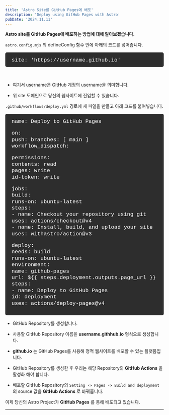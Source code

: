 ```yaml
---
title: 'Astro Site를 GitHub Pages에 배포'
description: 'Deploy using GitHub Pages with Astro'
pubDate: '2024.11.11'
---
```


**Astro site를 GitHub Pages에 배포하는 방법에 대해 알아보겠습니다.**

`astro.config.mjs` 의 defineConfig 함수 안에 아래의 코드를 넣어줍니다.

<div class="terminal">
site: 'https://username.github.io'
</div>

<br>

- 여기서 username은 GitHub 계정의 username을 의미합니다.

- 위 site 도메인으로 당신의 웹사이트에 진입할 수 있습니다.

`.github/workflows/deploy.yml` 경로에 새 파일을 만들고 아래 코드를 붙여넣습니다.

<div class="terminal">
name: Deploy to GitHub Pages

on:  
push:
branches: [ main ]  
workflow_dispatch:

permissions:  
contents: read  
pages: write  
id-token: write

jobs:  
build:  
runs-on: ubuntu-latest  
steps:  
\- name: Checkout your repository using git  
uses: actions/checkout@v4  
\- name: Install, build, and upload your site  
uses: withastro/action@v3

deploy:  
needs: build  
runs-on: ubuntu-latest  
environment:  
 name: github-pages  
 url: ${{ steps.deployment.outputs.page_url }}  
steps:  
 \- name: Deploy to GitHub Pages  
 id: deployment  
 uses: actions/deploy-pages@v4

</div>

- GitHub Repository를 생성합니다.

- 사용할 GitHub Repository 이름을 **username.githhub.io** 형식으로 생성합니다.

- **github.io** 는 GitHub Pages를 사용해 정적 웹사이트를 배포할 수 있는 플랫폼입니다.

- GitHub Repository를 생성한 후 우리는 해당 Repository의 **GitHub Actions** 을 활성화 해야 합니다.

- 배포할 GitHub Repository의 `Setting -> Pages -> Build and deployment` 의 source 값을 **GitHub Actions** 로 바꿔줍니다.

이제 당신의 Astro Project가 **GitHub Pages** 를 통해 배포되고 있습니다.

---

<style>
h1 {
    font-size: 2em;
    margin-bottom: 20px;
}


.terminal {
    background-color: #2d2d2d; 
    color: #ffffff; 
    padding: 15px 10px 10px 20px;
    border-radius: 5px;
    font-family: 'Courier New', monospace;
    font-size: 17px;
    line-height: 1.2;
    overflow-x: auto;
    margin: 15px 0;
}
</style>

<script src="https://utteranc.es/client.js"
        repo="tjsgh1217/tjsgh1217.github.io"
        issue-term="pathname"
        theme="github-light"
        crossorigin="anonymous"
        async>
</script>
